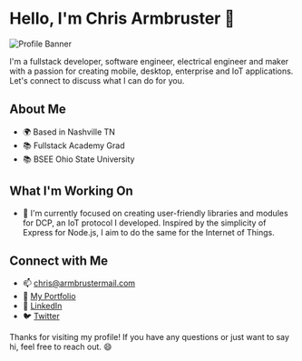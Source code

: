 # Hello, I'm Chris Armbruster 👋

![Profile Banner](https://your-banner-url.com/banner.png)

I'm a fullstack developer, software engineer, electrical engineer and maker with a passion for creating mobile, desktop, enterprise and IoT applications. Let's connect to discuss what I can do for you.

## About Me

- 🌍 Based in Nashville TN
- 📚 Fullstack Academy Grad
- 📚 BSEE Ohio State University

## What I'm Working On

- 🔭 I'm currently focused on creating user-friendly libraries and modules for DCP, an IoT protocol I developed.  Inspired by the simplicity of Express for Node.js, I aim to do the same for the Internet of Things.

## Connect with Me

- 📫 chris@armbrustermail.com
- 🔗 [My Portfolio](https://portfolio.rev4labs.com)
- 🔗 [LinkedIn](https://www.linkedin.com/in/chrisallenarmbruster/)
- 🐦 [Twitter](https://twitter.com/@CAArmbruster/)

<!--
## My GitHub Stats

![GitHub Stats](https://github-readme-stats.vercel.app/api?username=chrisallenarmbruster&show_icons=true&count_private=true)

## My Top Languages

![Top Languages](https://github-readme-stats.vercel.app/api/top-langs/?username=chrisallenarmbruster&layout=compact)

## My GitHub Activity

![GitHub Activity](https://activity-graph.herokuapp.com/graph?username=chrisallenarmbruster&theme=github)
-->

Thanks for visiting my profile! If you have any questions or just want to say hi, feel free to reach out. 😄

